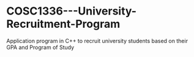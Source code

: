# COSC1336---University-Recruitment-Program
Application program in C++ to recruit university students based on their GPA and Program of Study
